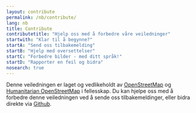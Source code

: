 ```yaml
---
layout: contribute
permalink: /nb/contribute/
lang: nb
title: Contribute
contributetitle: "Hjelp oss med å forbedre våre veiledninger"
startwith: "Klar til å begynne?"
startA: "Send oss tilbakemelding"
startB: "Hjelp med oversettelser"
startC: "Forbedre bilder - med ditt språk!"
startD: "Rapporter en feil og bidra"
nosearch: true
---
```

Denne veiledningen er laget og vedlikeholdt av [OpenStreetMap](http://www.openstreetmap.org/) og [Humanitarian OpenStreetMap](http://hotosm.org/)  i fellesskap. Du kan hjelpe oss med å forbedre denne veiledningen ved å sende oss tilbakemeldinger, eller bidra direkte via [Github](http://github.com/hotosm/learnosm).


